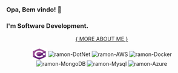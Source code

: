 ### Opa, Bem vindo! 👋
### I'm Software Development. 

<div align="center">
  <a href="https://www.linkedin.com/in/ramon-diogo-yy92m8d30/" target="_blank">
    { MORE ABOUT ME } </a>
</div>
<div style="display: inline_block" align="center"><br>
  <img align="center" alt="ramon-Csharp" height="30" width="40" src="https://raw.githubusercontent.com/devicons/devicon/master/icons/csharp/csharp-original.svg">
  <img align="center" alt="ramon-DotNet" height="30" width="40" src="https://cdn.jsdelivr.net/gh/devicons/devicon/icons/dotnetcore/dotnetcore-original.svg" />
  <img align="center" alt="ramon-AWS"    height="30" width="40" src="https://pics.freeicons.io/uploads/icons/png/18181230061536126577-64.png"/>
  <img align="center" alt="ramon-Docker"    height="30" width="40" src="https://pics.freeicons.io/uploads/icons/png/8467612941536233213-64.png"/>  
  <img align="center" alt="ramon-MongoDB"   height="30" width="40" src="https://pics.freeicons.io/uploads/icons/png/1888890291551942128-64.png"/>
  <img align="center" alt="ramon-Mysql" height="30" width="40" src="https://cdn.jsdelivr.net/gh/devicons/devicon/icons/mysql/mysql-original.svg" />
  <img align="center" alt="ramon-Azure"  height="30" whidth="40"src="https://cdn.jsdelivr.net/gh/devicons/devicon/icons/azure/azure-original.svg" />
  </div>
<br>
